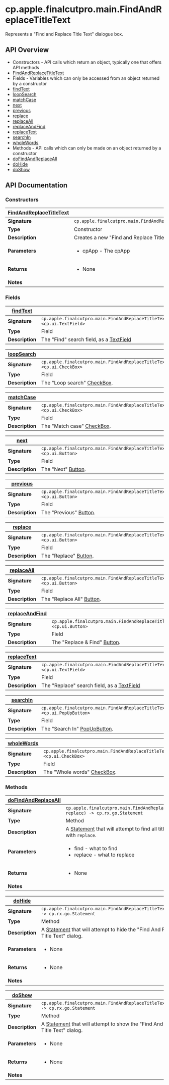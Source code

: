 # cp.apple.finalcutpro.main.FindAndReplaceTitleText

Represents a "Find and Replace Title Text" dialogue box.

## API Overview
* Constructors - API calls which return an object, typically one that offers API methods
 * [FindAndReplaceTitleText](#FindAndReplaceTitleText)
* Fields - Variables which can only be accessed from an object returned by a constructor
 * [findText](#findText)
 * [loopSearch](#loopSearch)
 * [matchCase](#matchCase)
 * [next](#next)
 * [previous](#previous)
 * [replace](#replace)
 * [replaceAll](#replaceAll)
 * [replaceAndFind](#replaceAndFind)
 * [replaceText](#replaceText)
 * [searchIn](#searchIn)
 * [wholeWords](#wholeWords)
* Methods - API calls which can only be made on an object returned by a constructor
 * [doFindAndReplaceAll](#doFindAndReplaceAll)
 * [doHide](#doHide)
 * [doShow](#doShow)

## API Documentation

### Constructors

| [FindAndReplaceTitleText](#FindAndReplaceTitleText)         |                                                                                     |
| --------------------------------------------|-------------------------------------------------------------------------------------|
| **Signature**                               | `cp.apple.finalcutpro.main.FindAndReplaceTitleText(cpApp)`                                                                    |
| **Type**                                    | Constructor                                                                     |
| **Description**                             | Creates a new "Find and Replace Title Text" [Dialog](cp.ui.Dialog.md)                                                                     |
| **Parameters**                              | <ul><li>cpApp - The cpApp</li></ul> |
| **Returns**                                 | <ul><li>None</li></ul>          |
| **Notes**                                   | <ul></ul>                |

### Fields

| [findText](#findText)         |                                                                                     |
| --------------------------------------------|-------------------------------------------------------------------------------------|
| **Signature**                               | `cp.apple.finalcutpro.main.FindAndReplaceTitleText.findText <cp.ui.TextField>`                                                                    |
| **Type**                                    | Field                                                                     |
| **Description**                             | The "Find" search field, as a [TextField](cp.ui.TextField.md)                                                                     |

| [loopSearch](#loopSearch)         |                                                                                     |
| --------------------------------------------|-------------------------------------------------------------------------------------|
| **Signature**                               | `cp.apple.finalcutpro.main.FindAndReplaceTitleText.loopSearch <cp.ui.CheckBox>`                                                                    |
| **Type**                                    | Field                                                                     |
| **Description**                             | The "Loop search" [CheckBox](cp.ui.CheckBox.md).                                                                     |

| [matchCase](#matchCase)         |                                                                                     |
| --------------------------------------------|-------------------------------------------------------------------------------------|
| **Signature**                               | `cp.apple.finalcutpro.main.FindAndReplaceTitleText.matchCase <cp.ui.CheckBox>`                                                                    |
| **Type**                                    | Field                                                                     |
| **Description**                             | The "Match case" [CheckBox](cp.ui.CheckBox.md).                                                                     |

| [next](#next)         |                                                                                     |
| --------------------------------------------|-------------------------------------------------------------------------------------|
| **Signature**                               | `cp.apple.finalcutpro.main.FindAndReplaceTitleText.next <cp.ui.Button>`                                                                    |
| **Type**                                    | Field                                                                     |
| **Description**                             | The "Next" [Button](cp.ui.Button.md).                                                                     |

| [previous](#previous)         |                                                                                     |
| --------------------------------------------|-------------------------------------------------------------------------------------|
| **Signature**                               | `cp.apple.finalcutpro.main.FindAndReplaceTitleText.previous <cp.ui.Button>`                                                                    |
| **Type**                                    | Field                                                                     |
| **Description**                             | The "Previous" [Button](cp.ui.Button.md).                                                                     |

| [replace](#replace)         |                                                                                     |
| --------------------------------------------|-------------------------------------------------------------------------------------|
| **Signature**                               | `cp.apple.finalcutpro.main.FindAndReplaceTitleText.replace <cp.ui.Button>`                                                                    |
| **Type**                                    | Field                                                                     |
| **Description**                             | The "Replace" [Button](cp.ui.Button.md).                                                                     |

| [replaceAll](#replaceAll)         |                                                                                     |
| --------------------------------------------|-------------------------------------------------------------------------------------|
| **Signature**                               | `cp.apple.finalcutpro.main.FindAndReplaceTitleText.replaceAll <cp.ui.Button>`                                                                    |
| **Type**                                    | Field                                                                     |
| **Description**                             | The "Replace All" [Button](cp.ui.Button.md).                                                                     |

| [replaceAndFind](#replaceAndFind)         |                                                                                     |
| --------------------------------------------|-------------------------------------------------------------------------------------|
| **Signature**                               | `cp.apple.finalcutpro.main.FindAndReplaceTitleText.replaceAndFind <cp.ui.Button>`                                                                    |
| **Type**                                    | Field                                                                     |
| **Description**                             | The "Replace & Find" [Button](cp.ui.Button.md).                                                                     |

| [replaceText](#replaceText)         |                                                                                     |
| --------------------------------------------|-------------------------------------------------------------------------------------|
| **Signature**                               | `cp.apple.finalcutpro.main.FindAndReplaceTitleText.replaceText <cp.ui.TextField>`                                                                    |
| **Type**                                    | Field                                                                     |
| **Description**                             | The "Replace" search field, as a [TextField](cp.ui.TextField.md)                                                                     |

| [searchIn](#searchIn)         |                                                                                     |
| --------------------------------------------|-------------------------------------------------------------------------------------|
| **Signature**                               | `cp.apple.finalcutpro.main.FindAndReplaceTitleText.searchIn <cp.ui.PopUpButton>`                                                                    |
| **Type**                                    | Field                                                                     |
| **Description**                             | The "Search In" [PopUpButton](cp.ui.PopUpButton.md).                                                                     |

| [wholeWords](#wholeWords)         |                                                                                     |
| --------------------------------------------|-------------------------------------------------------------------------------------|
| **Signature**                               | `cp.apple.finalcutpro.main.FindAndReplaceTitleText.wholeWords <cp.ui.CheckBox>`                                                                    |
| **Type**                                    | Field                                                                     |
| **Description**                             | The "Whole words" [CheckBox](cp.ui.CheckBox.md).                                                                     |

### Methods

| [doFindAndReplaceAll](#doFindAndReplaceAll)         |                                                                                     |
| --------------------------------------------|-------------------------------------------------------------------------------------|
| **Signature**                               | `cp.apple.finalcutpro.main.FindAndReplaceTitleText:doFindAndReplaceAll(find, replace) -> cp.rx.go.Statement`                                                                    |
| **Type**                                    | Method                                                                     |
| **Description**                             | A [Statement](cp.rx.go.Statement.md) that will attempt to find all titles containing `find` and replace them with `replace`.                                                                     |
| **Parameters**                              | <ul><li>find - what to find</li><li>replace - what to replace</li></ul> |
| **Returns**                                 | <ul><li>None</li></ul>          |
| **Notes**                                   | <ul></ul>                |

| [doHide](#doHide)         |                                                                                     |
| --------------------------------------------|-------------------------------------------------------------------------------------|
| **Signature**                               | `cp.apple.finalcutpro.main.FindAndReplaceTitleText:doHide() -> cp.rx.go.Statement`                                                                    |
| **Type**                                    | Method                                                                     |
| **Description**                             | A [Statement](cp.rx.go.Statement.md) that will attempt to hide the "Find And Replace Title Text" dialog.                                                                     |
| **Parameters**                              | <ul><li>None</li></ul> |
| **Returns**                                 | <ul><li>None</li></ul>          |
| **Notes**                                   | <ul></ul>                |

| [doShow](#doShow)         |                                                                                     |
| --------------------------------------------|-------------------------------------------------------------------------------------|
| **Signature**                               | `cp.apple.finalcutpro.main.FindAndReplaceTitleText:doShow() -> cp.rx.go.Statement`                                                                    |
| **Type**                                    | Method                                                                     |
| **Description**                             | A [Statement](cp.rx.go.Statement.md) that will attempt to show the "Find And Replace Title Text" dialog.                                                                     |
| **Parameters**                              | <ul><li>None</li></ul> |
| **Returns**                                 | <ul><li>None</li></ul>          |
| **Notes**                                   | <ul></ul>                |

